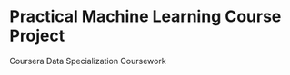 Practical Machine Learning Course Project
=====================

Coursera Data Specialization Coursework
